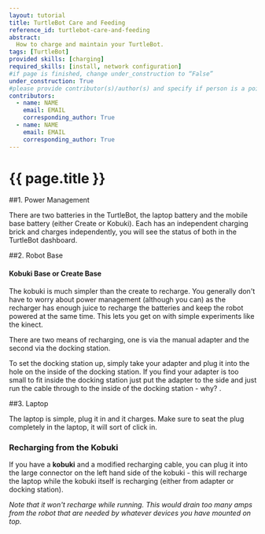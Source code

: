 ```yaml
---
layout: tutorial
title: TurtleBot Care and Feeding
reference_id: turtlebot-care-and-feeding
abstract:
  How to charge and maintain your TurtleBot.
tags: [TurtleBot]
provided skills: [charging]
required_skills: [install, network configuration]
#if page is finished, change under_construction to “False”
under_construction: True
#please provide contributor(s)/author(s) and specify if person is a point of contact (default is "True")
contributors:
  - name: NAME
    email: EMAIL
    corresponding_author: True
  - name: NAME
    email: EMAIL
    corresponding_author: True
---
```



# {{ page.title }}

##1. Power Management

There are two batteries in the TurtleBot, the laptop battery and the mobile base battery (either Create or Kobuki). Each has an independent charging brick and charges independently, you will see the status of both in the TurtleBot dashboard.

##2. Robot Base

####  **Kobuki Base or Create Base**

The kobuki is much simpler than the create to recharge. You generally don't have to worry about power management (although you can) as the recharger has enough juice to recharge the batteries and keep the robot powered at the same time. This lets you get on with simple experiments like the kinect.

There are two means of recharging, one is via the manual adapter and the second via the docking station.

To set the docking station up, simply take your adapter and plug it into the hole on the inside of the docking station. If you find your adapter is too small to fit inside the docking station just put the adapter to the side and just run the cable through to the inside of the docking station - why? .

##3. Laptop

The laptop is simple, plug it in and it charges. Make sure to seat the plug completely in the laptop, it will sort of click in.

### Recharging from the Kobuki

If you have a **kobuki** and a modified recharging cable, you can plug it into the large connector on the left hand side of the kobuki - this will recharge the laptop while the kobuki itself is recharging (either from adapter or docking station).

*Note that it won't recharge while running. This would drain too many amps from the robot that are needed by whatever devices you have mounted on top.*


